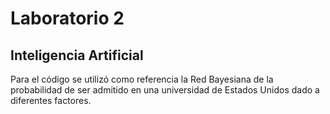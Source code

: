 # Laboratorio 2
## Inteligencia Artificial

Para el código se utilizó como referencia la Red Bayesiana de la probabilidad de ser admitido en una universidad de Estados Unidos dado a diferentes factores.

